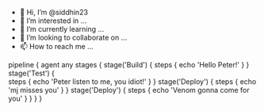 - 👋 Hi, I’m @siddhin23
- 👀 I’m interested in ...
- 🌱 I’m currently learning ...
- 💞️ I’m looking to collaborate on ...
- 📫 How to reach me ...

pipeline {
    agent any
     stages {
        stage('Build') {
            steps {
                echo 'Hello Peter!'
            }
        }
        stage('Test') {       
            steps {
                echo 'Peter listen to me, you idiot!'
            }
        }
        stage('Deploy') {
            steps {
                echo 'mj misses you'
            }
        }
        stage('Deploy') {
            steps {
                echo 'Venom gonna come for you'
            }
        }
    }
}

